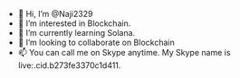 - 👋 Hi, I’m @Naji2329
- 👀 I’m interested in Blockchain.
- 🌱 I’m currently learning Solana.
- 💞️ I’m looking to collaborate on Blockchain
- 📫 You can call me on Skype anytime. My Skype name is live:.cid.b273fe3370c1d411.

<!---
Naji2329/Naji2329 is a ✨ special ✨ repository because its `README.md` (this file) appears on your GitHub profile.
You can click the Preview link to take a look at your changes.
--->
